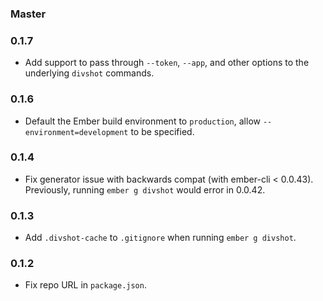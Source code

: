### Master

### 0.1.7

* Add support to pass through `--token`, `--app`, and other options to the underlying `divshot` commands.

### 0.1.6

* Default the Ember build environment to `production`, allow `--environment=development` to be specified.

### 0.1.4

* Fix generator issue with backwards compat (with ember-cli < 0.0.43). Previously, running `ember g divshot`
  would error in 0.0.42.

### 0.1.3

* Add `.divshot-cache` to `.gitignore` when running `ember g divshot`.

### 0.1.2

* Fix repo URL in `package.json`.
